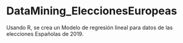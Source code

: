 # DataMining_EleccionesEuropeas
Usando R, se crea un Modelo de regresión lineal para datos de las elecciones Españolas de 2019. 
